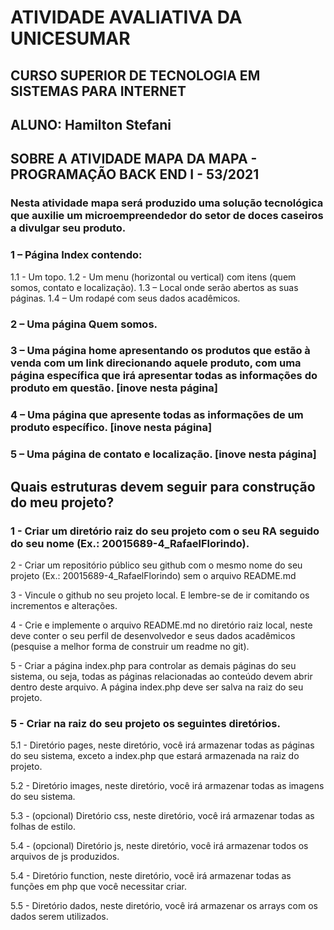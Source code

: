 #  ATIVIDADE AVALIATIVA DA UNICESUMAR  
##  CURSO  SUPERIOR DE TECNOLOGIA EM SISTEMAS PARA INTERNET
##  ALUNO:  Hamilton Stefani
##  SOBRE A ATIVIDADE MAPA  DA MAPA - PROGRAMAÇÃO BACK END I - 53/2021
###  Nesta atividade mapa será produzido uma solução tecnológica que auxilie um microempreendedor do setor de doces caseiros a divulgar seu produto.
### 1 – Página Index contendo:
1.1 - Um topo.
1.2 - Um menu (horizontal ou vertical) com itens (quem somos, contato e localização).
1.3 – Local onde serão abertos as suas páginas.
1.4 – Um rodapé com seus dados acadêmicos.
 
### 2 – Uma página Quem somos.
### 3 – Uma página home apresentando os produtos que estão à venda com um link direcionando aquele produto, com uma página específica que irá apresentar todas as informações do produto em questão. [inove nesta página]
### 4 – Uma página que apresente todas as informações de um produto específico. [inove nesta página]
### 5 – Uma página de contato e localização. [inove nesta página]
 
## Quais estruturas devem seguir para construção do meu projeto?
 
### 1 - Criar um diretório raiz do seu projeto com o seu RA seguido do seu nome (Ex.: 20015689-4_RafaelFlorindo).

2 - Criar um repositório público seu github com o mesmo nome do seu projeto  (Ex.: 20015689-4_RafaelFlorindo) sem o arquivo README.md

3 - Vincule o github no seu projeto local. E lembre-se de ir comitando os incrementos e alterações.

4 - Crie e implemente o arquivo README.md no diretório raiz local, neste deve conter o seu perfil de desenvolvedor e seus dados acadêmicos (pesquise a melhor forma de construir um readme no git).

5 -  Criar a página index.php para controlar as demais páginas do seu sistema, ou seja, todas as páginas relacionadas ao conteúdo devem abrir dentro deste arquivo. A página index.php deve ser salva na raiz do seu projeto.

### 5 - Criar na raiz do seu projeto os seguintes diretórios.

5.1 - Diretório pages, neste diretório, você irá armazenar todas as páginas do seu sistema, exceto a index.php que estará armazenada na raiz do projeto.

5.2 - Diretório images, neste diretório, você irá armazenar todas as imagens do seu sistema.

5.3 - (opcional) Diretório css, neste diretório, você irá armazenar todas as folhas de estilo.

5.4 - (opcional) Diretório js, neste diretório, você irá armazenar todos os arquivos de js produzidos.

5.4 - Diretório function, neste diretório, você irá armazenar todas as funções em php que você necessitar criar.

5.5 - Diretório dados, neste diretório, você irá armazenar os arrays com os dados  serem utilizados.
